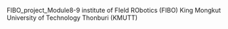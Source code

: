 FIBO_project_Module8-9
institute of FIeld RObotics (FIBO)
King Mongkut University of Technology Thonburi (KMUTT)
